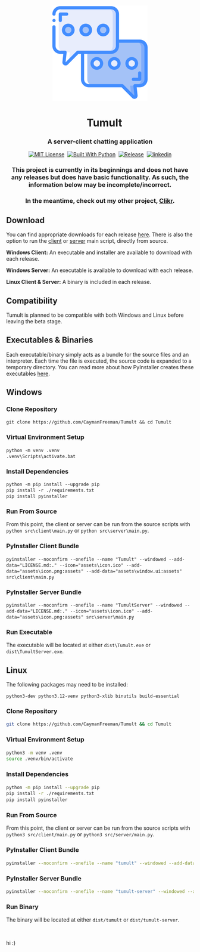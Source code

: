 <p align="center">
  <img src="assets/icon.png" width="256" height="256" alt="Tumult Logo">
</p>

<div id="toc" align="center">
  <ul style="list-style: none;">
    <summary>
      <h1 align="center">
        Tumult
      </h1>
    </summary>
  </ul>
</div>

<h3 align="center">
  A server-client chatting application
</h3>

<p align="center">
  <a href="https://github.com/CaymanFreeman/Tumult/blob/main/LICENSE.md"><img alt="MIT License" src="https://img.shields.io/github/license/CaymanFreeman/Tumult?style=flat&color=%23B20D35"></a>&nbsp;
  <a href="https://www.python.org/"><img alt="Built With Python" src="https://img.shields.io/badge/built_with-Python-brightgreen&style=flat"></a>&nbsp;
  <a href="https://github.com/CaymanFreeman/Tumult/releases"><img alt="Release" src="https://img.shields.io/github/v/release/CaymanFreeman/Tumult?include_prereleases&display_name=release&style=flat&color=%239d69c3"></a>&nbsp;
  <a href="https://www.linkedin.com/in/caymanfreeman/"><img alt="linkedin" src="https://img.shields.io/badge/linkedin-Connect_with_me-%230072b1?style=flat"></a>
</p>

<h3 align="center">This project is currently in its beginnings and does not have any releases but does have basic functionality. As such, the information below may be incomplete/incorrect.</h3>
  
<h3 align="center">In the meantime, check out my other project, <a href="https://github.com/CaymanFreeman/Clikr">Clikr</a>.</h3>

## Download

You can find appropriate downloads for each release [here](https://github.com/CaymanFreeman/Tumult/releases). There is also the option to run the [client](https://github.com/CaymanFreeman/Tumult/blob/main/src/client/main.py) or [server](https://github.com/CaymanFreeman/Tumult/blob/main/src/server/main.py) main script, directly from source.

**Windows Client:** An executable and installer are available to download with each release.

**Windows Server:** An executable is available to download with each release.

**Linux Client & Server:** A binary is included in each release.

## Compatibility

Tumult is planned to be compatible with both Windows and Linux before leaving the beta stage.

## Executables & Binaries

Each executable/binary simply acts as a bundle for the source files and an interpreter. Each time the file is executed, the source code is expanded to a temporary directory. You can read more about how PyInstaller creates these executables [here](https://pyinstaller.org/en/stable/operating-mode.html#how-the-one-file-program-works).

## Windows

### Clone Repository
```batch
git clone https://github.com/CaymanFreeman/Tumult && cd Tumult
```

### Virtual Environment Setup
```batch
python -m venv .venv
.venv\Scripts\activate.bat
```

### Install Dependencies
```batch
python -m pip install --upgrade pip
pip install -r ./requirements.txt
pip install pyinstaller
```

### Run From Source

From this point, the client or server can be run from the source scripts with `python src\client\main.py` or `python src\server\main.py`.

### PyInstaller Client Bundle
```batch
pyinstaller --noconfirm --onefile --name "Tumult" --windowed --add-data="LICENSE.md:." --icon="assets\icon.ico" --add-data="assets\icon.png:assets" --add-data="assets\window.ui:assets" src\client\main.py
```

### PyInstaller Server Bundle
```batch
pyinstaller --noconfirm --onefile --name "TumultServer" --windowed --add-data="LICENSE.md:." --icon="assets\icon.ico" --add-data="assets\icon.png:assets" src\server\main.py
```

### Run Executable

The executable will be located at either `dist\Tumult.exe` or `dist\TumultServer.exe`.

## Linux

The following packages may need to be installed: 
```
python3-dev python3.12-venv python3-xlib binutils build-essential
```

### Clone Repository
```bash
git clone https://github.com/CaymanFreeman/Tumult && cd Tumult
```

### Virtual Environment Setup
```bash
python3 -m venv .venv
source .venv/bin/activate
```

### Install Dependencies
```bash
python -m pip install --upgrade pip
pip install -r ./requirements.txt
pip install pyinstaller
```

### Run From Source

From this point, the client or server can be run from the source scripts with `python3 src/client/main.py` or `python3 src/server/main.py`.

### PyInstaller Client Bundle
```bash
pyinstaller --noconfirm --onefile --name "tumult" --windowed --add-data="LICENSE.md:." --add-data="assets/window.ui:assets" src/client/main.py
```

### PyInstaller Server Bundle
```bash
pyinstaller --noconfirm --onefile --name "tumult-server" --windowed --add-data="LICENSE.md:." src/server/main.py
```

### Run Binary

The binary will be located at either `dist/tumult` or `dist/tumult-server`.

‎

hi :)
